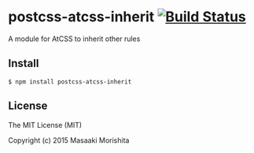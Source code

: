 # postcss-atcss-inherit [![Build Status](https://travis-ci.org/morishitter/postcss-atcss-inherit.svg)](https://travis-ci.org/morishitter/postcss-atcss-inherit)

A module for AtCSS to inherit other rules

## Install

```shell
$ npm install postcss-atcss-inherit
```

## License

The MIT License (MIT)

Copyright (c) 2015 Masaaki Morishita
